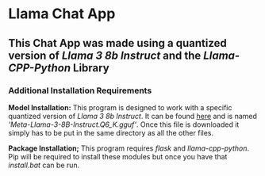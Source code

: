 # Llama Chat App

## This Chat App was made using a quantized version of *Llama 3 8b Instruct* and the *Llama-CPP-Python* Library

### Additional Installation Requirements

**Model Installation:** This program is designed to work with a specific quantized version of *Llama 3 8b Instruct*. It can be found [here](https://huggingface.co/QuantFactory/Meta-Llama-3-8B-Instruct-GGUF/tree/main) and is named *'Meta-Llama-3-8B-Instruct.Q6_K.gguf'*. Once this file is downloaded it simply has to be put in the same directory as all the other files.

**Package Installation;** This program requires *flask* and *llama-cpp-python*. Pip will be required to install these modules but once you have that *install.bat* can be run.
